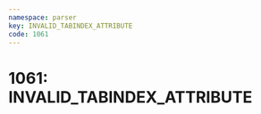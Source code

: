 ```yaml
---
namespace: parser
key: INVALID_TABINDEX_ATTRIBUTE
code: 1061
---
```


# 1061: INVALID_TABINDEX_ATTRIBUTE
